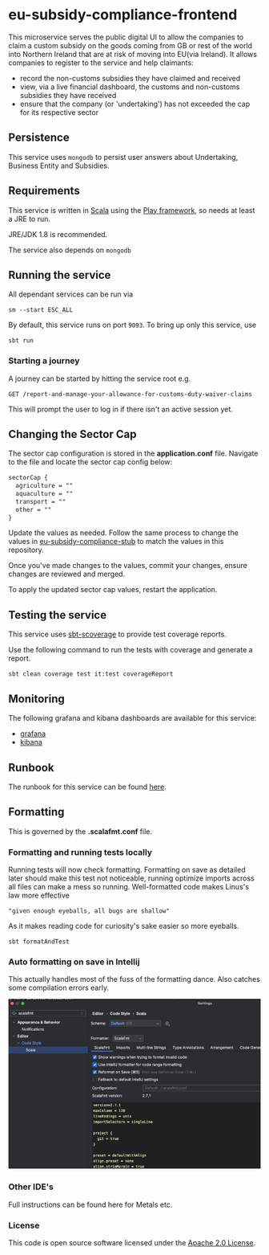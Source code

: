 
# eu-subsidy-compliance-frontend

This microservice serves the public digital UI to allow the companies to claim a custom subsidy on the goods coming from
GB or rest of the world into Northern Ireland that are at risk of moving into EU(via Ireland). It allows companies to register 
to the service and help claimants:
- record the non-customs subsidies they have claimed and received
- view, via a live financial dashboard, the customs and non-customs subsidies they have received
- ensure that the company (or 'undertaking') has not exceeded the cap for its respective sector

## Persistence

This service uses `mongodb` to persist user answers about Undertaking, Business Entity and Subsidies.
## Requirements

This service is written in [Scala](http://www.scala-lang.org/) using the
[Play framework](http://playframework.com/), so needs at least a JRE to run.

JRE/JDK 1.8 is recommended.

The service also depends on `mongodb`

## Running the service

All dependant services can be run via
```
sm --start ESC_ALL
```
By default, this service runs on port `9093`. To bring up only this service, use
```
sbt run
```

### Starting a journey
A journey can be started by hitting the service root e.g.
```
GET /report-and-manage-your-allowance-for-customs-duty-waiver-claims
```
This will prompt the user to log in if there isn't an active session yet.

## Changing the Sector Cap

The sector cap configuration is stored in the **application.conf** file. Navigate to the file and locate the sector cap config below:
```
sectorCap {
  agriculture = ""
  aquaculture = ""
  transport = ""
  other = ""
}
```
Update the values as needed. Follow the same process to change the values in [eu-subsidy-compliance-stub](https://github.com/hmrc/eu-subsidy-compliance-stub) to match the values in this repository.

Once you've made changes to the values, commit your changes, ensure changes are reviewed and merged. 

To apply the updated sector cap values, restart the application. 

## Testing the service

This service uses [sbt-scoverage](https://github.com/scoverage/sbt-scoverage) to
provide test coverage reports.

Use the following command to run the tests with coverage and generate a report.

```
sbt clean coverage test it:test coverageReport
```

## Monitoring

The following grafana and kibana dashboards are available for this service:
* [grafana](https://grafana.tools.production.tax.service.gov.uk/d/RwwxDLSnz/eu-subsidy-compliance-frontend)
* [kibana](https://kibana.tools.production.tax.service.gov.uk/app/kibana#/dashboard/eu-subsidy-compliance-frontend)

## Runbook

The runbook for this service can be found
[here](https://confluence.tools.tax.service.gov.uk/display/SC/Runbook+-+Subsidy+Compliance).

## Formatting
This is governed by the **.scalafmt.conf** file.

### Formatting and running tests locally
Running tests will now check formatting. Formatting on save as detailed later should make this test not noticeable, 
running optimize imports across all files can make a mess so running. Well-formatted code makes Linus's law more effective
```
"given enough eyeballs, all bugs are shallow"
```
As it makes reading code for curiosity's sake easier so more eyeballs.


```shell
sbt formatAndTest
```

### Auto formatting on save in Intellij
This actually handles most of the fuss of the formatting dance. Also catches some compilation errors early.

![img.png](intellij-formatting.png)

### Other IDE's
Full instructions can be found here for Metals etc.


### License

This code is open source software licensed under the [Apache 2.0 License]("http://www.apache.org/licenses/LICENSE-2.0.html").
